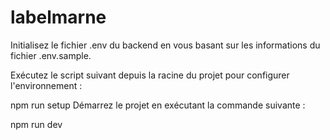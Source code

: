 # labelmarne

Initialisez le fichier .env du backend en vous basant sur les informations du fichier .env.sample.

Exécutez le script suivant depuis la racine du projet pour configurer l'environnement :

npm run setup
Démarrez le projet en exécutant la commande suivante :

npm run dev
